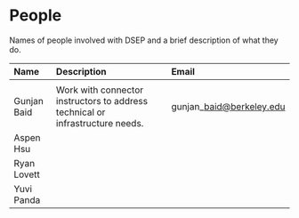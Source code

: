 # People

Names of people involved with DSEP and a brief description of what they do.

| Name | Description | Email |
| :--- | :--- | :--- |
|  |  |  |
| Gunjan Baid | Work with connector instructors to address technical or infrastructure needs. | gunjan\_baid@berkeley.edu |
| Aspen Hsu |  |  |
| Ryan Lovett |  |  |
| Yuvi Panda |  |  |



